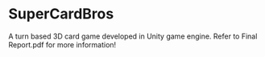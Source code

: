 # SuperCardBros
A turn based 3D card game developed in Unity game engine. Refer to Final Report.pdf for more information!
